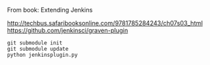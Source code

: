From book: Extending Jenkins

http://techbus.safaribooksonline.com/9781785284243/ch07s03_html
https://github.com/jenkinsci/graven-plugin

```
git submodule init
git submodule update
python jenkinsplugin.py
```
